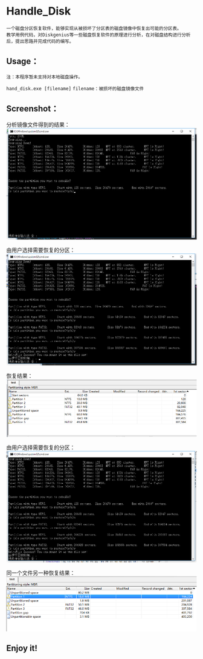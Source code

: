 # Handle_Disk
    一个磁盘分区恢复软件，能够实现从被损坏了分区表的磁盘镜像中恢复出可能的分区表。
    教学用例代码，对Diskgenius等一些磁盘恢复软件的原理进行分析，在对磁盘结构进行分析后，提出思路并完成代码的编写。

## Usage：
    注：本程序暂未支持对本地磁盘操作。
`hand_disk.exe [filename]`
`filename：被损坏的磁盘镜像文件`
    
## Screenshot：
分析镜像文件得到的结果：
![](screenshot/hand.png)  

由用户选择需要恢复的分区：  
![](screenshot/hand1.png)  

恢复结果：  
![](screenshot/hand2.png)  

由用户选择需要恢复的分区：  
![](screenshot/hand3.png)  

同一个文件另一种恢复结果：  
![](screenshot/hand4.png)  

## Enjoy it!
